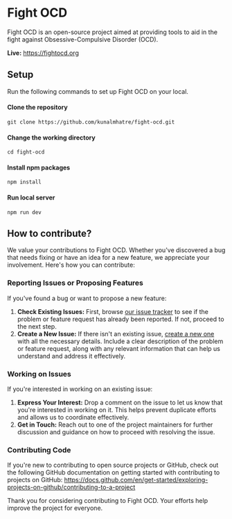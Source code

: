 # Fight OCD

Fight OCD is an open-source project aimed at providing tools to aid in the fight against Obsessive-Compulsive Disorder (OCD).

**Live:** https://fightocd.org

## Setup
Run the following commands to set up Fight OCD on your local.

#### Clone the repository
```
git clone https://github.com/kunalmhatre/fight-ocd.git
```
#### Change the working directory
```
cd fight-ocd
```
#### Install npm packages
```
npm install
```
#### Run local server
```
npm run dev
```

## How to contribute?
We value your contributions to Fight OCD. Whether you've discovered a bug that needs fixing or have an idea for a new feature, we appreciate your involvement. Here's how you can contribute:

### Reporting Issues or Proposing Features
If you've found a bug or want to propose a new feature:
1. **Check Existing Issues:** First, browse [our issue tracker](https://github.com/kunalmhatre/fight-ocd/issues) to see if the problem or feature request has already been reported. If not, proceed to the next step.
2. **Create a New Issue:** If there isn't an existing issue, [create a new one](https://github.com/kunalmhatre/fight-ocd/issues/new) with all the necessary details. Include a clear description of the problem or feature request, along with any relevant information that can help us understand and address it effectively.

### Working on Issues
If you're interested in working on an existing issue:
1. **Express Your Interest:** Drop a comment on the issue to let us know that you're interested in working on it. This helps prevent duplicate efforts and allows us to coordinate effectively.
2. **Get in Touch:** Reach out to one of the project maintainers for further discussion and guidance on how to proceed with resolving the issue.

### Contributing Code
If you're new to contributing to open source projects or GitHub, check out the following GitHub documentation on getting started with contributing to projects on GitHub: https://docs.github.com/en/get-started/exploring-projects-on-github/contributing-to-a-project

Thank you for considering contributing to Fight OCD. Your efforts help improve the project for everyone.
